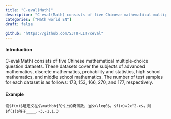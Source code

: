 ```yaml
---
title: "C-eval(Math)"
description: "C-eval(Math) consists of five Chinese mathematical multiple-choice question datasets. These datasets cover the subjects of advanced mathematics, discrete mathematics, probability and statistics, high school mathematics, and middle school mathematics. The number of test samples for each dataset is as follows: 173, 153, 166, 270, and 177, respectively."
categories: ["Math world EN"]
draft: false

github: "https://github.com/SJTU-LIT/ceval"
---
```


#### Introduction

C-eval(Math) consists of five Chinese mathematical multiple-choice question datasets. These datasets cover the subjects of advanced mathematics, discrete mathematics, probability and statistics, high school mathematics, and middle school mathematics. The number of test samples for each dataset is as follows: 173, 153, 166, 270, and 177, respectively.

#### Example

```text
设$f(x)$是定义在$\mathbb{R}$上的奇函数，当$x\leq0$，$f(x)=2x^2-x$，则$f(1)$等于____,-3,-1,1,3
```